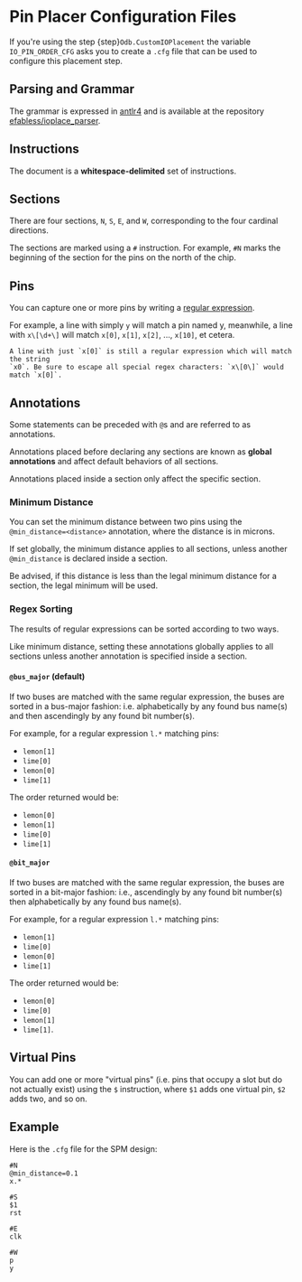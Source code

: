 # Pin Placer Configuration Files

If you're using the step {step}`Odb.CustomIOPlacement`
the variable `IO_PIN_ORDER_CFG` asks you to create a `.cfg` file that can be used
to configure this placement step.

## Parsing and Grammar

The grammar is expressed in [antlr4](https://github.com/antlr/antlr4) and is
available at the repository [efabless/ioplace_parser](https://github.com/efabless/ioplace_parser).

## Instructions

The document is a **whitespace-delimited** set of instructions.

## Sections

There are four sections, `N`, `S`, `E`, and `W`, corresponding to the four
cardinal directions.

The sections are marked using a `#` instruction. For example, `#N` marks the
beginning of the section for the pins on the north of the chip.

## Pins

You can capture one or more pins by writing
a [regular expression](https://en.wikipedia.org/wiki/Regular_expression).

For example, a line with simply `y` will match a pin named y, meanwhile, a line
with `x\[\d+\]` will match `x[0]`, `x[1]`, `x[2]`, ..., `x[10]`, et cetera.

```{warning}
A line with just `x[0]` is still a regular expression which will match the string
`x0`. Be sure to escape all special regex characters: `x\[0\]` would match `x[0]`.
```

## Annotations

Some statements can be preceded with `@`s and are referred to as annotations.

Annotations placed before declaring any sections are known as **global annotations**
and affect default behaviors of all sections.

Annotations placed inside a section only affect the specific section.

### Minimum Distance

You can set the minimum distance between two pins using the
`@min_distance=<distance>` annotation, where the distance is in microns.

If set globally, the minimum distance applies to all sections, unless another
`@min_distance` is declared inside a section.

Be advised, if this distance is less than the legal minimum distance
for a section, the legal minimum will be used.

### Regex Sorting

The results of regular expressions can be sorted according to two ways.

Like minimum distance, setting these annotations globally applies to all sections
unless another annotation is specified inside a section.

#### `@bus_major` (default)

If two buses are matched with the same regular expression, the buses are sorted
in a bus-major fashion: i.e. alphabetically by any found bus name(s) and then ascendingly
by any found bit number(s).

For example, for a regular expression `l.*` matching pins:

* `lemon[1]`
* `lime[0]`
* `lemon[0]`
* `lime[1]`

The order returned would be:

* `lemon[0]`
* `lemon[1]`
* `lime[0]`
* `lime[1]`

#### `@bit_major`

If two buses are matched with the same regular expression, the buses are sorted
in a bit-major fashion: i.e., ascendingly by any found bit number(s) then
alphabetically by any found bus name(s).

For example, for a regular expression `l.*` matching pins:

* `lemon[1]`
* `lime[0]`
* `lemon[0]`
* `lime[1]`

The order returned would be:

* `lemon[0]`
* `lime[0]`
* `lemon[1]`
* `lime[1]`.

## Virtual Pins

You can add one or more "virtual pins" (i.e. pins that occupy a slot but do not
actually exist) using the `$` instruction, where `$1` adds one virtual pin,
`$2` adds two, and so on.

## Example

Here is the `.cfg` file for the SPM design:

```
#N
@min_distance=0.1
x.*

#S
$1
rst

#E
clk

#W
p
y

```
